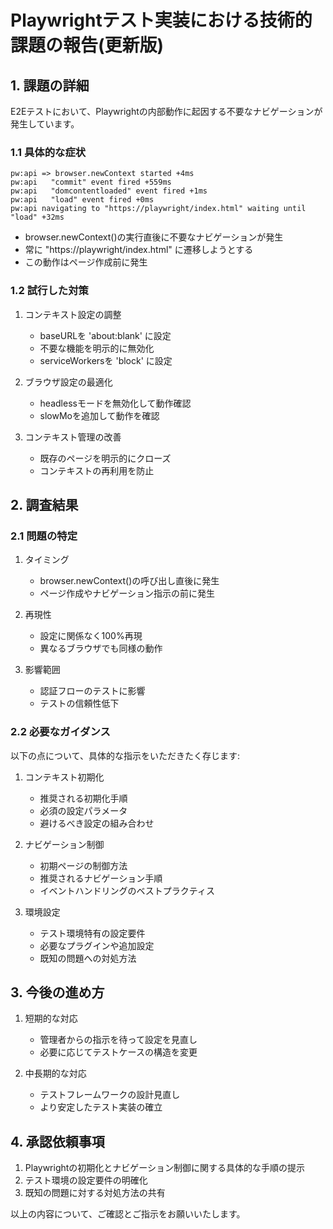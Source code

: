 # Playwrightテスト実装における技術的課題の報告(更新版)

## 1. 課題の詳細

E2Eテストにおいて、Playwrightの内部動作に起因する不要なナビゲーションが発生しています。

### 1.1 具体的な症状

```log
pw:api => browser.newContext started +4ms
pw:api   "commit" event fired +559ms
pw:api   "domcontentloaded" event fired +1ms
pw:api   "load" event fired +0ms
pw:api navigating to "https://playwright/index.html" waiting until "load" +32ms
```

- browser.newContext()の実行直後に不要なナビゲーションが発生
- 常に "https://playwright/index.html" に遷移しようとする
- この動作はページ作成前に発生

### 1.2 試行した対策

1. コンテキスト設定の調整

   - baseURLを 'about:blank' に設定
   - 不要な機能を明示的に無効化
   - serviceWorkersを 'block' に設定

2. ブラウザ設定の最適化

   - headlessモードを無効化して動作確認
   - slowMoを追加して動作を確認

3. コンテキスト管理の改善
   - 既存のページを明示的にクローズ
   - コンテキストの再利用を防止

## 2. 調査結果

### 2.1 問題の特定

1. タイミング

   - browser.newContext()の呼び出し直後に発生
   - ページ作成やナビゲーション指示の前に発生

2. 再現性

   - 設定に関係なく100%再現
   - 異なるブラウザでも同様の動作

3. 影響範囲
   - 認証フローのテストに影響
   - テストの信頼性低下

### 2.2 必要なガイダンス

以下の点について、具体的な指示をいただきたく存じます:

1. コンテキスト初期化

   - 推奨される初期化手順
   - 必須の設定パラメータ
   - 避けるべき設定の組み合わせ

2. ナビゲーション制御

   - 初期ページの制御方法
   - 推奨されるナビゲーション手順
   - イベントハンドリングのベストプラクティス

3. 環境設定
   - テスト環境特有の設定要件
   - 必要なプラグインや追加設定
   - 既知の問題への対処方法

## 3. 今後の進め方

1. 短期的な対応

   - 管理者からの指示を待って設定を見直し
   - 必要に応じてテストケースの構造を変更

2. 中長期的な対応
   - テストフレームワークの設計見直し
   - より安定したテスト実装の確立

## 4. 承認依頼事項

1. Playwrightの初期化とナビゲーション制御に関する具体的な手順の提示
2. テスト環境の設定要件の明確化
3. 既知の問題に対する対処方法の共有

以上の内容について、ご確認とご指示をお願いいたします。

